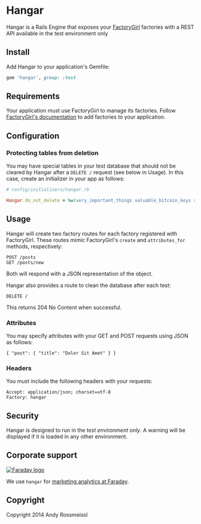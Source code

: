 # Hangar

Hangar is a Rails Engine that exposes your [FactoryGirl](https://github.com/thoughtbot/factory_girl) factories with a REST API available in the test environment only

## Install

Add Hangar to your application's Gemfile:

``` ruby
gem 'hangar', group: :test
```

## Requirements

Your application must use FactoryGirl to manage its factories. Follow [FactoryGirl's documentation](https://github.com/thoughtbot/factory_girl/blob/master/GETTING_STARTED.md) to add factories to your application.

## Configuration

### Protecting tables from deletion

You may have special tables in your test database that should not be cleared by Hangar after a `DELETE /` request (see below in Usage). In this case, create an initializer in your app as follows:

``` ruby
# config/initializers/hangar.rb

Hangar.do_not_delete = %w(very_important_things valuable_bitcoin_keys spatial_ref_sys) if defined?(Hangar)
```

## Usage

Hangar will create two factory routes for each factory registered with FactoryGirl. These routes mimic FactoryGirl's `create` and `attributes_for` methods, respectively:

```
POST /posts
GET /posts/new
```

Both will respond with a JSON representation of the object.

Hangar also provides a route to clean the database after each test:

```
DELETE /
```

This returns 204 No Content when successful.

### Attributes

You may specify attributes with your GET and POST requests using JSON as follows:

```
{ "post": { "title": "Dolor Sit Amet" } }
```

### Headers

You must include the following headers with your requests:

```
Accept: application/json; charset=utf-8
Factory: hangar
```

## Security

Hangar is designed to run in the *test environment only*. A warning will be displayed if it is loaded in any other environment.

## Corporate support

<p><a href="http://faraday.io"><img src="https://s3.amazonaws.com/creative.faraday.io/logo.png" alt="Faraday logo"/></a></p>

We use `hangar` for [marketing analytics at Faraday](http://faraday.io).

## Copyright

Copyright 2014 Andy Rossmeissl
